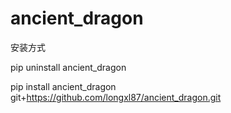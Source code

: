# ancient_dragon
安装方式

pip uninstall ancient_dragon

pip install ancient_dragon git+https://github.com/longxl87/ancient_dragon.git
